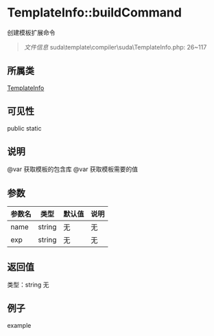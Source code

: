 # TemplateInfo::buildCommand
创建模板扩展命令
> *文件信息* suda\template\compiler\suda\TemplateInfo.php: 26~117
## 所属类 

[TemplateInfo](../TemplateInfo.md)

## 可见性

  public  static
## 说明

@var 获取模板的包含库
@var 获取模板需要的值

## 参数

| 参数名 | 类型 | 默认值 | 说明 |
|--------|-----|-------|-------|
| name |  string | 无 | 无 |
| exp |  string | 无 | 无 |

## 返回值
类型：string
无

## 例子

example